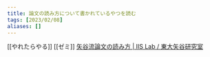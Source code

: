 ```yaml
---
title: 論文の読み方について書かれているやつを読む
tags: [2023/02/08]
aliases: []
---
```


[[やれたらやる]]
[[ゼミ]]
[矢谷流論文の読み方 | IIS Lab / 東大矢谷研究室](https://iis-lab.org/misc/paperreading/)